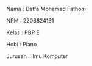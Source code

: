 Nama    : Daffa Mohamad Fathoni

NPM     : 2206824161

Kelas   : PBP E

Hobi    : Piano

Jurusan : Ilmu Komputer